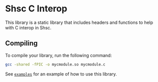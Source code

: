 # Shsc C Interop
This library is a static library that includes headers and functions to help with C interop in Shsc.

## Compiling
To compile your library, run the following command:
```sh
gcc -shared -fPIC -o mycmodule.so mycmodule.c
```

See [`examples`](examples/) for an example of how to use this library.
